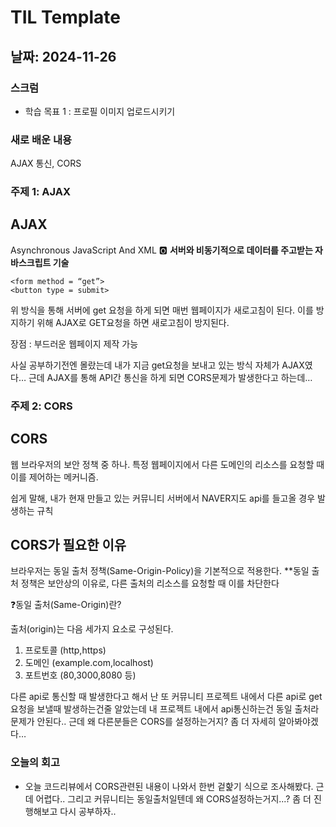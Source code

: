 # TIL Template

## 날짜: 2024-11-26

### 스크럼

- 학습 목표 1 : 프로필 이미지 업로드시키기

### 새로 배운 내용

AJAX 통신, CORS

### 주제 1: AJAX
## AJAX

Asynchronous JavaScript And XML
🅾️ **서버와 비동기적으로 데이터를 주고받는 자바스크립트 기술**
```
<form method = “get”>
<button type = submit>
```

위 방식을 통해 서버에 get 요청을 하게 되면 매번 웹페이지가 새로고침이 된다. 
이를 방지하기 위해 AJAX로 GET요청을 하면 새로고침이 방지된다.

장점 : 부드러운 웹페이지 제작 가능

사실 공부하기전엔 몰랐는데 내가 지금 get요청을 보내고 있는 방식 자체가 AJAX였다… 근데 AJAX를 통해 API간 통신을 하게 되면 CORS문제가 발생한다고 하는데…


### 주제 2: CORS
## CORS

웹 브라우저의 보안 정책 중 하나. 특정 웹페이지에서 다른 도메인의 리소스를 요청할 때 이를 제어하는 메커니즘. 

쉽게 말해, 내가 현재 만들고 있는 커뮤니티 서버에서 NAVER지도 api를 들고올 경우 발생하는 규칙

## CORS가 필요한 이유

브라우저는 동일 출처 정책(Same-Origin-Policy)을 기본적으로 적용한다. **동일 출처 정책은 보안상의 이유로, 다른 출처의 리소스를 요청할 때 이를 차단한다

<aside>
❓동일 출처(Same-Origin)란?

출처(origin)는 다음 세가지 요소로 구성된다.

1. 프로토콜 (http,https)
2. 도메인 (example.com,localhost)
3. 포트번호 (80,3000,8080 등)
</aside>

다른 api로 통신할 때 발생한다고 해서 난 또 커뮤니티 프로젝트 내에서 다른 api로 get요청을 보낼때 발생하는건줄 알았는데 내 프로젝트 내에서 api통신하는건 동일 출처라 문제가 안된다.. 
근데 왜 다른분들은 CORS를 설정하는거지? 좀 더 자세히 알아봐야겠다…

### 오늘의 회고

- 오늘 코드리뷰에서 CORS관련된 내용이 나와서 한번 겉핥기 식으로 조사해봤다. 근데 어렵다..
  그리고 커뮤니티는 동일출처일텐데 왜 CORS설정하는거지...? 좀 더 진행해보고 다시 공부하자..
  


